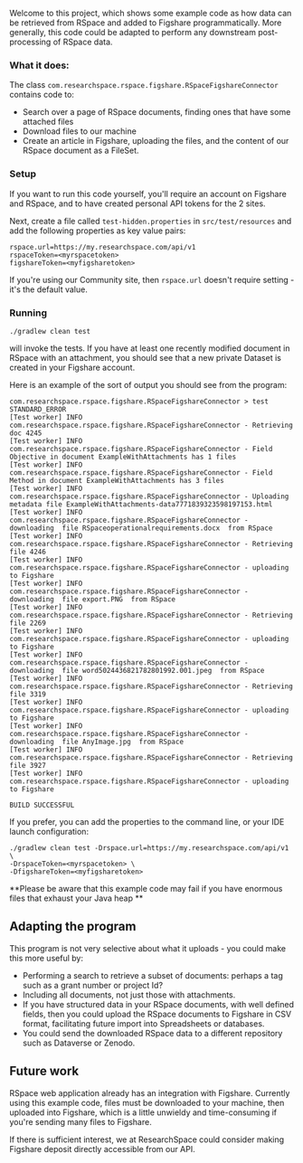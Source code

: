 
Welcome to this project, which shows some example code  as how data can be retrieved from RSpace and added to Figshare programmatically. More generally, this code could be adapted to perform any downstream post-processing of RSpace data.

### What it does:

The class `com.researchspace.rspace.figshare.RSpaceFigshareConnector` contains code to:

* Search over a page of RSpace documents, finding ones that have some attached files
* Download files to our machine
* Create an article in Figshare, uploading the files, and the content of our RSpace document as a FileSet.

### Setup

If you want to run this code yourself, you'll require an account on Figshare and RSpace, and to have created personal API tokens for the 2 sites.
 
Next, create a file called `test-hidden.properties` in `src/test/resources` and add the following properties as key value pairs:

    rspace.url=https://my.researchspace.com/api/v1
    rspaceToken=<myrspacetoken>
    figshareToken=<myfigsharetoken>

If you're using our Community site, then `rspace.url` doesn't require setting - it's the default value.

### Running 

    ./gradlew clean test
    
will invoke the tests. If you have at least one recently modified document in RSpace with an attachment, you should see that a new private Dataset is created in your Figshare account.

Here is an example of the sort of output you should  see from the program:

    com.researchspace.rspace.figshare.RSpaceFigshareConnector > test STANDARD_ERROR
    [Test worker] INFO com.researchspace.rspace.figshare.RSpaceFigshareConnector - Retrieving doc 4245
    [Test worker] INFO com.researchspace.rspace.figshare.RSpaceFigshareConnector - Field Objective in document ExampleWithAttachments has 1 files
    [Test worker] INFO com.researchspace.rspace.figshare.RSpaceFigshareConnector - Field Method in document ExampleWithAttachments has 3 files
    [Test worker] INFO com.researchspace.rspace.figshare.RSpaceFigshareConnector - Uploading metadata file ExampleWithAttachments-data7771839323598197153.html 
    [Test worker] INFO com.researchspace.rspace.figshare.RSpaceFigshareConnector - downloading  file RSpaceoperationalrequirements.docx  from RSpace
    [Test worker] INFO com.researchspace.rspace.figshare.RSpaceFigshareConnector - Retrieving file 4246
    [Test worker] INFO com.researchspace.rspace.figshare.RSpaceFigshareConnector - uploading to Figshare
    [Test worker] INFO com.researchspace.rspace.figshare.RSpaceFigshareConnector - downloading  file export.PNG  from RSpace
    [Test worker] INFO com.researchspace.rspace.figshare.RSpaceFigshareConnector - Retrieving file 2269
    [Test worker] INFO com.researchspace.rspace.figshare.RSpaceFigshareConnector - uploading to Figshare
    [Test worker] INFO com.researchspace.rspace.figshare.RSpaceFigshareConnector - downloading  file word5024436821782801992.001.jpeg  from RSpace
    [Test worker] INFO com.researchspace.rspace.figshare.RSpaceFigshareConnector - Retrieving file 3319
    [Test worker] INFO com.researchspace.rspace.figshare.RSpaceFigshareConnector - uploading to Figshare
    [Test worker] INFO com.researchspace.rspace.figshare.RSpaceFigshareConnector - downloading  file AnyImage.jpg  from RSpace
    [Test worker] INFO com.researchspace.rspace.figshare.RSpaceFigshareConnector - Retrieving file 3927
    [Test worker] INFO com.researchspace.rspace.figshare.RSpaceFigshareConnector - uploading to Figshare

    BUILD SUCCESSFUL
    

If you prefer, you can add the  properties to the command line, or your IDE launch configuration:

    ./gradlew clean test -Drspace.url=https://my.researchspace.com/api/v1 \
    -DrspaceToken=<myrspacetoken> \
    -DfigshareToken=<myfigsharetoken>

**Please be aware that this example code may fail if you have enormous files that exhaust your Java heap **

## Adapting the program

This program is not very selective about what it uploads - you could make this more useful by:

* Performing a search to retrieve a subset of documents: perhaps a tag 
       such as a grant number or project Id?
* Including all documents, not just those with attachments.
* If you have structured data in your RSpace documents, with well defined fields, then you could upload the RSpace documents to Figshare in CSV format, facilitating future import into Spreadsheets or databases.
* You could send the downloaded RSpace data to a different repository such as Dataverse or Zenodo.

## Future work

RSpace web application already has an integration with Figshare. Currently using this example code, files must be downloaded to your machine, then uploaded into Figshare, which is a little unwieldy and time-consuming if you're sending many files to Figshare.

If there is sufficient interest, we at ResearchSpace could consider making Figshare deposit directly accessible from our API.